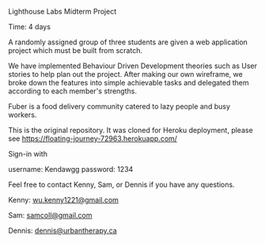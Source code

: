 Lighthouse Labs Midterm Project

Time: 4 days

A randomly assigned group of three students are given a web application project which must be built from scratch.

We have implemented Behaviour Driven Development theories such as User stories to help plan out the project. After making our own wireframe, we broke down the features into simple achievable tasks and delegated them according to each member's strengths.

Fuber is a food delivery community catered to lazy people and busy workers.

This is the original repository. 
It was cloned for Heroku deployment, 
please see https://floating-journey-72963.herokuapp.com/


Sign-in with

username: Kendawgg password: 1234

Feel free to contact Kenny, Sam, or Dennis if you have any questions. 

Kenny: wu.kenny1221@gmail.com

Sam: samcoll@gmail.com

Dennis: dennis@urbantherapy.ca
